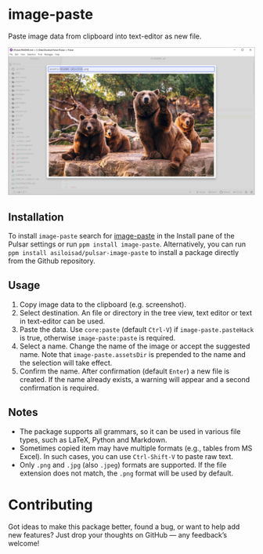 # image-paste

Paste image data from clipboard into text-editor as new file.

![demo](https://github.com/asiloisad/pulsar-image-paste/blob/master/assets/demo.png?raw=true)

## Installation

To install `image-paste` search for [image-paste](https://web.pulsar-edit.dev/packages/image-paste) in the Install pane of the Pulsar settings or run `ppm install image-paste`. Alternatively, you can run `ppm install asiloisad/pulsar-image-paste` to install a package directly from the Github repository.

## Usage

1. Copy image data to the clipboard (e.g. screenshot).
2. Select destination. An file or directory in the tree view, text editor or text in text-editor can be used.
3. Paste the data. Use `core:paste` (default `Ctrl-V`) if `image-paste.pasteHack` is true, otherwise `image-paste:paste` is required.
4. Select a name. Change the name of the image or accept the suggested name. Note that `image-paste.assetsDir` is prepended to the name and the selection will take effect.
5. Confirm the name. After confirmation (default `Enter`) a new file is created. If the name already exists, a warning will appear and a second confirmation is required.

## Notes

- The package supports all grammars, so it can be used in various file types, such as LaTeX, Python and Markdown.
- Sometimes copied item may have multiple formats (e.g., tables from MS Excel). In such cases, you can use `Ctrl-Shift-V` to paste raw text.
- Only `.png` and `.jpg` (also `.jpeg`) formats are supported. If the file extension does not match, the `.png` format will be used by default.

# Contributing

Got ideas to make this package better, found a bug, or want to help add new features? Just drop your thoughts on GitHub — any feedback’s welcome!
